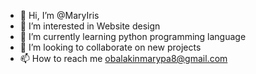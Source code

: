 - 👋 Hi, I’m @MaryIris
- 👀 I’m interested in Website design
- 🌱 I’m currently learning python programming language
- 💞️ I’m looking to collaborate on new projects
- 📫 How to reach me obalakinmarypa8@gmail.com

<!---
MaryIris/MaryIris is a ✨ special ✨ repository because its `README.md` (this file) appears on your GitHub profile.
You can click the Preview link to take a look at your changes.
--->
